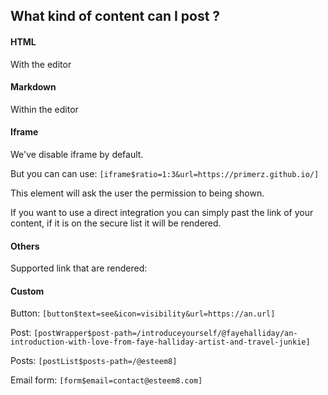 ## What kind of content can I post ?

#### HTML

With the editor

#### Markdown

Within the editor

#### Iframe

We've disable iframe by default.

But you can can use: `[iframe$ratio=1:3&url=https://primerz.github.io/]`

This element will ask the user the permission to being shown.

If you want to use a direct integration you can simply past the link of your content, if it is on the secure list it will be rendered.

#### Others

Supported link that are rendered:

#### Custom

Button: `[button$text=see&icon=visibility&url=https://an.url]`

Post: `[postWrapper$post-path=/introduceyourself/@fayehalliday/an-introduction-with-love-from-faye-halliday-artist-and-travel-junkie]`

Posts: `[postList$posts-path=/@esteem8]`

Email form: `[form$email=contact@esteem8.com]`
